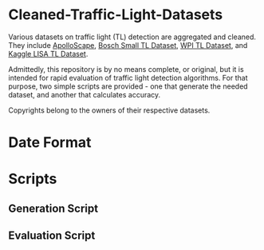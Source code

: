 # Cleaned-Traffic-Light-Datasets
Various datasets on traffic light (TL) detection are aggregated and cleaned. They include [ApolloScape](http://data.apollo.auto/?locale=en-us&lang=en), [Bosch Small TL Dataset](https://hci.iwr.uni-heidelberg.de/node/6132/), [WPI TL Dataset](http://computing.wpi.edu/dataset.html), and [Kaggle LISA TL Dataset](https://www.kaggle.com/mbornoe/lisa-traffic-light-dataset/data). 

Admittedly, this repository is by no means complete, or original, but it is intended for rapid evaluation of traffic light detection algorithms. For that purpose, two simple scripts are provided - one that generate the needed dataset, and another that calculates accuracy.

Copyrights belong to the owners of their respective datasets.

# Date Format

# Scripts
## Generation Script

## Evaluation Script
